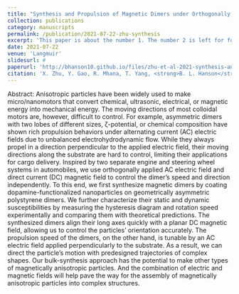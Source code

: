 ```yaml
---
title: "Synthesis and Propulsion of Magnetic Dimers under Orthogonally Applied Electric and Magnetic Fields"
collection: publications
category: manuscripts
permalink: /publication/2021-07-22-zhu-synthesis
excerpt: 'This paper is about the number 1. The number 2 is left for future work.'
date: 2021-07-22
venue: 'Langmuir'
slidesurl: #
paperurl: 'http://bhanson10.github.io/files/zhu-et-al-2021-synthesis-and-propulsion-of-magnetic-dimers-under-orthogonally-applied-electric-and-magnetic-fields.pdf'
citation: 'X. Zhu, Y. Gao, R. Mhana, T. Yang, <strong>B. L. Hanson</strong>, X. Yang, J. Gong, and N. Wu, &quot;Synthesis and Propulsion of Magnetic Dimers under Orthogonally Applied Electric and Magnetic Fields; <i>Langmuir</i>, Vol. 37, No. 30, 2021, pp. 9151-9161.'
---
```


Abstract: Anisotropic particles have been widely used to make micro/nanomotors that convert chemical, ultrasonic, electrical, or magnetic energy into mechanical energy. The moving directions of most colloidal motors are, however, difficult to control. For example, asymmetric dimers with two lobes of different sizes, ζ-potential, or chemical composition have shown rich propulsion behaviors under alternating current (AC) electric fields due to unbalanced electrohydrodynamic flow. While they always propel in a direction perpendicular to the applied electric field, their moving directions along the substrate are hard to control, limiting their applications for cargo delivery. Inspired by two separate engine and steering wheel systems in automobiles, we use orthogonally applied AC electric field and direct current (DC) magnetic field to control the dimer’s speed and direction independently. To this end, we first synthesize magnetic dimers by coating dopamine-functionalized nanoparticles on geometrically asymmetric polystyrene dimers. We further characterize their static and dynamic susceptibilities by measuring the hysteresis diagram and rotation speed experimentally and comparing them with theoretical predictions. The synthesized dimers align their long axes quickly with a planar DC magnetic field, allowing us to control the particles’ orientation accurately. The propulsion speed of the dimers, on the other hand, is tunable by an AC electric field applied perpendicularly to the substrate. As a result, we can direct the particle’s motion with predesigned trajectories of complex shapes. Our bulk-synthesis approach has the potential to make other types of magnetically anisotropic particles. And the combination of electric and magnetic fields will help pave the way for the assembly of magnetically anisotropic particles into complex structures.
